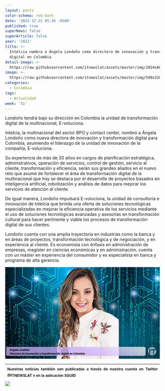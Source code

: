 ```yaml
---
layout: posts
color-schema: red-dark
date: '2022-12-22 05:36 -0500'
published: true
superNews: false
superArticle: false
year: '2022'
title: >-
  Intelcia nombra a Ángela Londoño como directora de innovación y transformación
  digital en Colombia
detail-image: >-
  https://raw.githubusercontent.com/itnewslat/assets/master/img/1024x680/angela-Londono-g.jpg
image: >-
  https://raw.githubusercontent.com/itnewslat/assets/master/img/540x320/angela-Londono-p.jpg
categories:
  - Colombia
tags:
  - Actualidad
week: '51'
---
```

Londoño tendrá bajo su dirección en Colombia la unidad de transformación digital de la multinacional, E-voluciona. 

Intelcia, la multinacional del sector BPO y contact center, nombró a Ángela Londoño como nueva directora de innovación y transformación digital para Colombia, asumiendo el liderazgo de la unidad de innovación de la compañía, E-voluciona. 

Su experiencia de más de 20 años en cargos de planificación estratégica, administrativos, operación de servicios, control de gestión, servicio al cliente, transformación y eficiencia, serán sus grandes aliados en el nuevo reto que asume de fortalecer el área de transformación digital de la multinacional que hoy se destaca por el desarrollo de proyectos basados en inteligencia artificial, robotización y análisis de datos para mejorar los servicios de atención al cliente. 

De igual manera, Londoño impulsará E-voluciona, la unidad de consultoría e innovación de Intelcia que brinda una oferta de soluciones tecnológicas especializadas en mejorar la eficiencia operativa de los servicios mediante el uso de soluciones tecnológicas avanzadas y asesorías en transformación cultural para hacer pertinente y viable los procesos de transformación digital de sus clientes. 

Londoño cuenta con una amplia trayectoria en industrias como la banca y en áreas de proyectos, transformación tecnológica y de negociación, y en experiencia al cliente. Es economista con énfasis en administración de empresas, magister en ciencias económicas y en administración, cuenta con un máster en experiencia del consumidor y es especialista en banca y programa de alta gerencia. 


![](https://raw.githubusercontent.com/itnewslat/assets/master/img/540x320/angela-Londono-p.jpg)

<table style="height: 42px;" width="569">
<tbody>
<tr>
<td style="text-align: justify;"><sub><strong>Nuestras noticias también son publicadas a través de nuestra cuenta en Twitter <a href="https://twitter.com/itnewslat?lang=es">@ITNEWSLAT</a> y en la aplicación <a href="https://squidapp.co/en/">SQUID</a></strong></sub></td>
</tr>
</tbody>
</table>

<img src="https://tracker.metricool.com/c3po.jpg?hash=56f88a41e39ab42c063cc51676587a04"/>